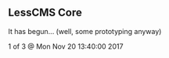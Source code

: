 LessCMS Core
------------

It has begun... (well, some prototyping anyway)

1 of 3 @ Mon Nov 20 13:40:00 2017
